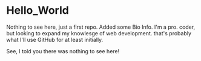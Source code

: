 # Hello_World
Nothing to see here, just a first repo.
Added some Bio Info. I'm a pro. coder, but looking to expand my knowlesge of web development. that's probably what I'll use GitHub for at least initially.

See, I told you there was nothing to see here!
